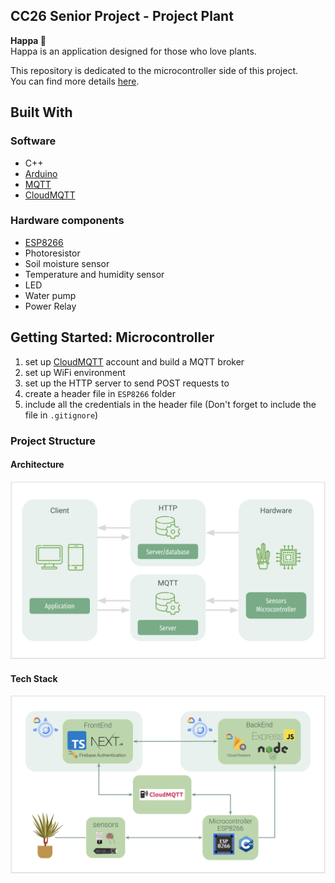 ## CC26 Senior Project - Project Plant

**Happa 🌿**  
Happa is an application designed for those who love plants.  

This repository is dedicated to the microcontroller side of this project.  
You can find more details [here](https://github.com/cc26-project-plants/cc26-senior-project/blob/master/README.md).  
  
  
## Built With
### Software
- C++  
- [Arduino](https://www.arduino.cc/)  
- [MQTT](https://mqtt.org/)
- [CloudMQTT](https://www.cloudmqtt.com/)
  
### Hardware components
- [ESP8266](http://esp8266.net/)  
- Photoresistor
- Soil moisture sensor
- Temperature and humidity sensor
- LED
- Water pump
- Power Relay
  
  
## Getting Started: Microcontroller
1. set up [CloudMQTT](https://www.cloudmqtt.com/) account and build a MQTT broker
2. set up WiFi environment
3. set up the HTTP server to send POST requests to
4. create a header file in `ESP8266` folder
5. include all the credentials in the header file
(Don't forget to include the file in `.gitignore`)
  
    
### Project Structure
#### Architecture
![Architecture](https://github.com/mikako-shirai/dump/blob/master/cc26-senior-project/architecture.png)  
#### Tech Stack
![Tech Stack](https://github.com/mikako-shirai/dump/blob/master/cc26-senior-project/tech_stack.png)  
